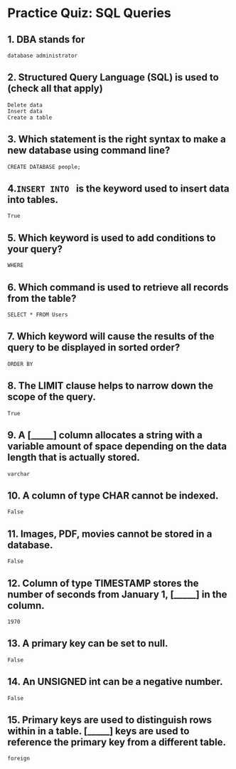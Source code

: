 # Practice Quiz: SQL Queries

## 1. DBA stands for

    database administrator

## 2. Structured Query Language (SQL) is used to (check all that apply)

    Delete data
    Insert data
    Create a table


## 3. Which statement is the right syntax to make a new database using command line?

    CREATE DATABASE people;

## 4.`INSERT INTO ` is the keyword used to insert data into tables.

    True


## 5. Which keyword is used to add conditions to your query?

    WHERE


## 6. Which command is used to retrieve all records from the table?

    SELECT * FROM Users


## 7. Which keyword will cause the results of the query to be displayed in sorted order?

    ORDER BY

## 8. The LIMIT clause helps to narrow down the scope of the query.

    True

## 9. A [_____] column allocates a string with a variable amount of space depending on the data length that is actually stored.

    varchar

## 10. A column of type CHAR cannot be indexed.

    False

## 11. Images, PDF, movies cannot be stored in a database.

    False

## 12. Column of type TIMESTAMP stores the number of seconds from January 1, [_____] in the column.

    1970

## 13. A primary key can be set to null.

    False

## 14. An UNSIGNED int can be a negative number.

    False

## 15. Primary keys are used to distinguish rows within in a table. [_____] keys are used to reference the primary key from a different table.

    foreign
